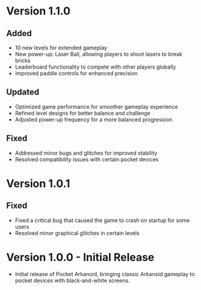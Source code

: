 # Version 1.1.0

## Added
- 10 new levels for extended gameplay
- New power-up: Laser Ball, allowing players to shoot lasers to break bricks
- Leaderboard functionality to compete with other players globally
- Improved paddle controls for enhanced precision

## Updated
- Optimized game performance for smoother gameplay experience
- Refined level designs for better balance and challenge
- Adjusted power-up frequency for a more balanced progression

## Fixed
- Addressed minor bugs and glitches for improved stability
- Resolved compatibility issues with certain pocket devices

# Version 1.0.1

## Fixed
- Fixed a critical bug that caused the game to crash on startup for some users
- Resolved minor graphical glitches in certain levels

# Version 1.0.0 - Initial Release

- Initial release of Pocket Arkanoid, bringing classic Arkanoid gameplay to pocket devices with black-and-white screens.
